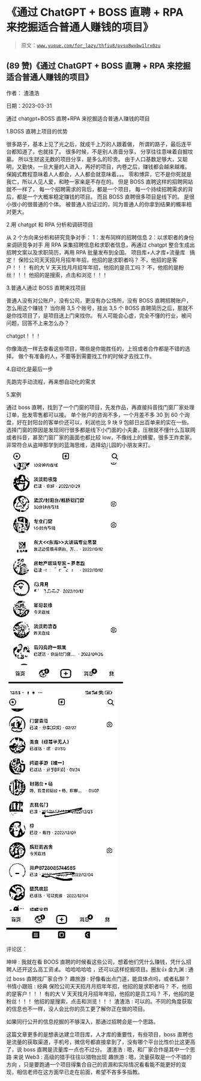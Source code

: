 # 《通过 ChatGPT + BOSS 直聘 + RPA 来挖掘适合普通人赚钱的项目》

> 原文：[`www.yuque.com/for_lazy/thfiu8/pvsu8wxbw1lrx0zu`](https://www.yuque.com/for_lazy/thfiu8/pvsu8wxbw1lrx0zu)



## (89 赞)《通过 ChatGPT + BOSS 直聘 + RPA 来挖掘适合普通人赚钱的项目》 

作者： 渣渣浩 

日期：2023-03-31 

通过 chatgpt+BOSS 直聘+RPA 来挖掘适合普通人赚钱的项目 

1.BOSS 直聘上项目的优势 

很多路子，基本上见了光之后，就成千上万的人跟着做， 所谓的路子，最后连平台都知道了，也就挂了。 很多时候，不是别人吝啬分享， 分享往往意味着自掘坟墓。 所以生财这无数的项目分享，是多么的珍贵。 由于人口基数足够大，又聪明，又勤快，一旦大量的人进入，再好的项目，内卷之后，赚钱都会越来越难。 保姆式教程意味着人人都会，人人都会就意味着。。。 零和博弈，它不是你死就是我亡，所以人见人爱，和睦一家亲是不存在的。 但是 BOSS 直聘这样的招聘网站就不一样了， 每一个招聘需求的背后，都是一个项目， 每一个持续招聘需求的背后，都是一个大概率稳定赚钱的项目。 而且 BOSS 直聘很多项目是线下的。 是很小很小的很普通的个体。 被普通人验证过的，同为普通人的你拿到结果的概率相对更大。 

2.用 chatgpt 和 RPA 分析和调研项目 

从 2 个方向来分析和研究竞争对手： 1：发布同样的招聘信息 2：以求职者的身份来调研竞争对手 用 RPA 采集招聘信息和求职者信息，再通过 chatgpt 整合生成出招聘文案以及求职简历，再用 RPA 批量发布到全国。 项目库+人才库+流量库   搞定！ 保险公司天天招月月招年年招，他招的是求职者吗？ 不，他招的是客户！！！ 有的大 V 天天找月月招年年招，他招的是员工吗？ 不，他招的是粉丝！！！ 他招的是搜索，点击和浏览！！！ 

3.普通人通过 BOSS 直聘来找项目 

普通人没有对公账户，没有公司，更没有办公场所，没有 BOSS 直聘招聘账户，怎么用这个赚钱？ 当你用 3,5 个账号，挂出 3,5 个 BOSS 直聘简历之后，那就不是你找项目了，是项目送上门来找你。 有人可能会心虚，完全不懂的行业，被问问题，回答不上来怎么办？ 

chatgpt！！！ 

你像海选一样去查看这些项目，哪些是你能胜任的，上班或者合作都是不错的选择。 做个有准备的人，不要等到需要找工作的时候才去找工作。 

4.自动化是最后一步 

先跑完手动流程，再来想自动化的需求 

5.案例 

通过 boss 直聘，找到了一个门窗的项目，先发作品，再直接抖音找门窗厂家处理订单，批发零售都可以接。 单个账户的咨询不多，一个月差不多 30 到 60 个询盘，好在封阳台的客单价还可以，利润也比 9 块 9 包邮日出百单来的实在一些。选择门窗的原因是发现同行很多都是线下小门面的小夫妻，压根就不懂什么互联网或者抖音，甚至门窗厂家的画面也都比较 low，不像线上的蜂蜜，很多王炸卖家。非常符合从盗坤那学到的蓝海思维，选择幼儿园的小朋友来打。![](img/9ef2f841db58492417d1ec44dbdfefca.png)  

![](img/eefb35338b9054145766ae284c0f09e8.png)  

评论区： 

坤坤 : 我就在看 BOOS 直聘的时候看这些公司，想着他们凭什么赚钱，凭什么招聘人还开这么高工资💰。 哈哈哈哈哈 ，还可以这样挖掘项目。圈友👍 金九渊 : 通过 boss 直聘找厂家合作？ 趣旅游 : 好像看出点门道，能具体点吗，或者私聊？ 书情小跟班 : 经典 保险公司天天招月月招年年招，他招的是求职者吗？ 不，他招的是客户！！！ 有的大 V 天天找月月招年年招，他招的是员工吗？ 不，他招的是粉丝！！！ 他招的是搜索，点击和浏览！！！ 渣渣浩 : 可以的。不同的角度获取的信息也不一样，没人会比你的员工更了解你正在做的项目。 

如果同行公开的信息挖掘的不够深入，那通过招聘会是一个思路。 

这篇文章更多的是想表达建立项目库，人才库的重要性，有些项目，boss 直聘也是流量的获取渠道，手机号，微信号都直接拿到了，没有哪个平台比性价比这更高了，说 boss 直聘是流量库一点也不过分。 渣渣浩 : 嗯，和厂家合作是其中一个思路 来说 Web3 : 高级的猎手往往以猎物出现 趣旅游 : 嗯，流量获取是一个不错的方向 ，只是要跑通一个项目得集合自己的资源和实际情况看看能不能更好的变现，相信老师在这方面早已走在前面，希望不吝多多指教。